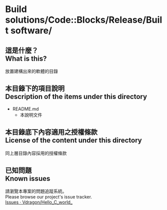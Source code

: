 # Build solutions/Code::Blocks/Release/Built software/
## 這是什麼？<br />What is this?
放置建構出來的軟體的目錄

## 本目錄下的項目說明<br />Description of the items under this directory
* README.md
	* 本說明文件

## 本目錄底下內容適用之授權條款<br />License of the content under this directory
同上層目錄內容採用的授權條款

## 已知問題<br />Known issues
請瀏覽本專案的問題追蹤系統。  
Please browse our project's issue tracker.  
[Issues · Vdragon/Hello_C_world_](https://github.com/Vdragon/Hello_C_world_/issues)